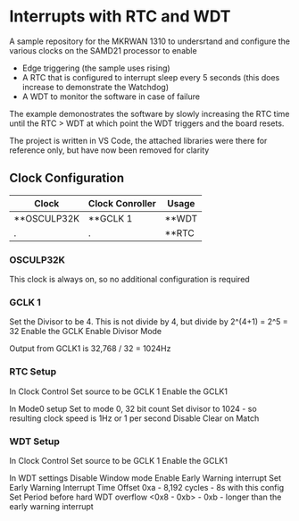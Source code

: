 # Interrupts with RTC and WDT

A sample repository for the MKRWAN 1310 to undersrtand and configure the various clocks on the SAMD21 processor to enable
- Edge triggering (the sample uses rising)
- A RTC that is configured to interrupt sleep every 5 seconds
    (this does increase to demonstrate the Watchdog)
- A WDT to monitor the software in case of failure

The example demonostrates the software by slowly increasing the RTC time until the RTC > WDT at which point the WDT triggers and the board resets.

The project is written in VS Code, the attached libraries were there for reference only, but have now been removed for clarity

## Clock Configuration

Clock | Clock Conroller | Usage
------|-----------------|------
**OSCULP32K | **GCLK 1 | **WDT
 .  | .  | **RTC

### OSCULP32K

This clock is always on, so no additional configuration is required


### GCLK 1

Set the Divisor to be 4. This is not divide by 4, but divide by 2^(4+1) = 2^5 = 32
Enable the GCLK
Enable Divisor Mode

Output from GCLK1 is 32,768 / 32 = 1024Hz

### RTC Setup

In Clock Control
Set source to be GCLK 1
Enable the GCLK1

In Mode0 setup
Set to mode 0, 32 bit count
Set divisor to 1024 - so resulting clock speed is 1Hz or 1 per second
Disable Clear on Match

### WDT Setup

In Clock Control
Set source to be GCLK 1
Enable the GCLK1

In WDT settings
Disable Window mode
Enable Early Warning interrupt
Set Early Warning Interrupt Time Offset 0xa - 8,192 cycles - 8s with this config
Set Period before hard WDT overflow <0x8 - 0xb> - 0xb - longer than the early warning interrupt


